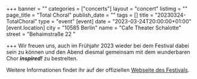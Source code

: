 +++
banner = ""
categories = ["concerts"]
layout = "concert"
listimg = ""
page_title = "Total Choral"
publish_date = ""
tags = []
title = "20230324-TotalChoral"
type = "event"
[event]
date = "2023-03-24T20:00:00+01:00"
[event.location]
city = "10585 Berlin"
name = "Cafe Theater Schalotte"
street = "Behaimstraße 22 "

+++
Wir freuen uns, auch im Frühjahr 2023 wieder bei dem Festival dabei sein zu können und den Abend diesmal gemeinsam mit dem wunderbaren Chor **_inspired!_** zu bestreiten.

Weitere Informationen findet ihr auf der offiziellen [Webseite des Festivals](http://www.totalchoral.de/ "Total Choral").
